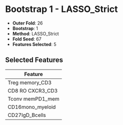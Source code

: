 # Bootstrap 1 - LASSO_Strict

- **Outer Fold**: 26
- **Bootstrap**: 1
- **Method**: LASSO_Strict
- **Fold Seed**: 67
- **Features Selected**: 5

## Selected Features

| Feature |
|---------|
| Treg memory_CD3 |
| CD8 RO CXCR3_CD3 |
| Tconv memPD1_mem |
| CD16mono_myeloid |
| CD27IgD_Bcells |
